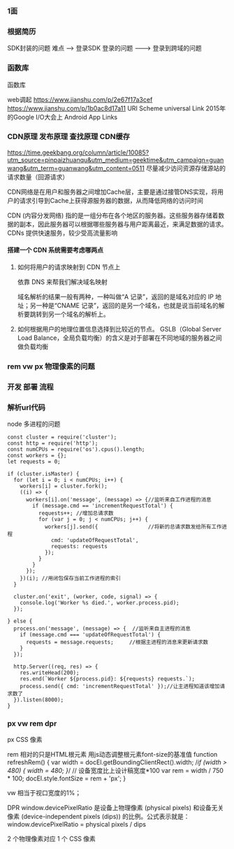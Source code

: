 ### 1面

### 根据简历
SDK封装的问题 难点 --> 登录SDK 登录的问题 ---> 登录到跨域的问题

### 函数库

函数库

web调起
https://www.jianshu.com/p/2e67f17a3cef
https://www.jianshu.com/p/1b0ac8d17a11
URI Scheme
universal Link
2015年的Google I/O大会上 Android App Links

###
### CDN原理  发布原理 查找原理 CDN缓存
https://time.geekbang.org/column/article/10085?utm_source=pinpaizhuanqu&utm_medium=geektime&utm_campaign=guanwang&utm_term=guanwang&utm_content=0511
尽量减少访问资源存储源站的请求数量（回源请求）

CDN网络是在用户和服务器之间增加Cache层，主要是通过接管DNS实现，将用户的请求引导到Cache上获得源服务器的数据，从而降低网络的访问时间

CDN (内容分发网络) 指的是一组分布在各个地区的服务器。这些服务器存储着数据的副本，因此服务器可以根据哪些服务器与用户距离最近，来满足数据的请求。 CDNs 提供快速服务，较少受高流量影响

#### 搭建一个 CDN 系统需要考虑哪两点
1. 如何将用户的请求映射到 CDN 节点上

    依靠 DNS 来帮我们解决域名映射

    域名解析的结果一般有两种，一种叫做“A 记录”，返回的是域名对应的 IP 地址；另一种是“CNAME 记录”，返回的是另一个域名，也就是说当前域名的解析要跳转到另一个域名的解析上。

2. 如何根据用户的地理位置信息选择到比较近的节点。
GSLB（Global Server Load Balance，全局负载均衡）的含义是对于部署在不同地域的服务器之间做负载均衡

### rem vw px 物理像素的问题

### 开发 部署 流程

### 解析url代码

node 多进程的问题

```
const cluster = require('cluster');
const http = require('http');
const numCPUs = require('os').cpus().length;
const workers = {};
let requests = 0;

if (cluster.isMaster) {
  for (let i = 0; i < numCPUs; i++) {
    workers[i] = cluster.fork();
    ((i) => {
      workers[i].on('message', (message) => {//监听来自工作进程的消息
        if (message.cmd == 'incrementRequestTotal') {
          requests++; //增加总请求数
          for (var j = 0; j < numCPUs; j++) {
            workers[j].send({                //将新的总请求数发给所有工作进程
              cmd: 'updateOfRequestTotal',
              requests: requests
            });
          }
        }
      });
    })(i); //用闭包保存当前工作进程的索引
  }

  cluster.on('exit', (worker, code, signal) => {
    console.log('Worker %s died.', worker.process.pid);
  });

} else {
  process.on('message', (message) => {  //监听来自主进程的消息
    if (message.cmd === 'updateOfRequestTotal') {
      requests = message.requests;     //根据主进程的消息来更新请求数
    }
  });

  http.Server((req, res) => {
    res.writeHead(200);
    res.end(`Worker ${process.pid}: ${requests} requests.`);
    process.send({ cmd: 'incrementRequestTotal' });//让主进程知道该增加请求数了
  }).listen(8000);
}
```



### px vw rem  dpr
px CSS 像素

rem 相对的只是HTML根元素
用js动态调整根元素font-size的基准值
    function refreshRem() {
        var width = docEl.getBoundingClientRect().width;
        /*if (width > 480) {
         width = 480;
         }*/
        // 设备宽度比上设计稿宽度*100
        var rem = width / 750 * 100;
        docEl.style.fontSize = rem + 'px';
    }

vw 相当于视口宽度的1%；

 DPR window.devicePixelRatio 是设备上物理像素 (physical pixels) 和设备无关像素 (device-independent pixels (dips)) 的比例。公式表示就是：window.devicePixelRatio = physical pixels / dips

 2 个物理像素对应 1 个 CSS 像素